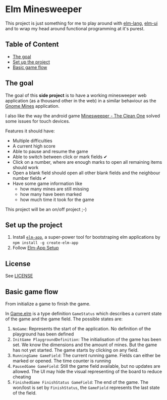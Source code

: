 # Elm Minesweeper

This project is just something for me to play around 
with [elm-lang](https://elm-lang.org/), [elm-ui](https://github.com/mdgriffith/elm-ui) 
and to wrap my head around functional programming at it's purest.

## Table of Content
- [The goal](#the-goal)
- [Set up the project](#set-up-the-project)
- [Basic game flow](#basic-game-flow)

## The goal
The goal of this **side project** is to have a working minesweeper web application (as a thousand other in the web)
in a similar behaviour as the [Gnome Mines](https://wiki.gnome.org/Apps/Mines) application.

I also like the way the android game 
[Minesweeper - The Clean One](https://play.google.com/store/apps/details?id=ee.dustland.android.minesweeper) 
solved some issues for touch devices.

Features it should have:

- Multiple difficulties
- A current high score
- Able to pause and resume the game
- Able to switch between click or mark fields ✔
- Click on a number, where are enough marks to open all remaining items should work
- Open a blank field should open all other blank fields and the neighbour number fields ✔
- Have some game information like
  - how many mines are still missing
  - how many have been marked
  - how much time it took for the game

This project will be an on/off project ;-)


## Set up the project

1. Install [`elm-app`](https://github.com/halfzebra/create-elm-app), a super-power tool for 
   bootstraping elm applications by `npm install -g create-elm-app`
2. Follow [Elm-App Setup](Elm-App%20Setup.md)

## License
See [LICENSE](LICENSE)

## Basic game flow
From initialize a game to finish the game.

In [Game.elm](src/Game.elm) is a type definition `GameStatus` which describes a current state of the 
game and the game field. The possible states are:

1. `NoGame`: Represents the start of the application. No definition of the playground has been defined
2. `InitGame PlaygroundDefinition`: The initialisation of the game has been set. We know the dimensions and
   the amount of mines. But the game has not yet started. The game starts by clicking on any field.
3. `RunningGame GameField`: The current running game. Fields can either be marked or opened. The time counter is running
4. `PausedGame GameField`: Still the game field available, but no updates are allowed. 
   The UI may hide the visual representing of the board to reduce cheating
5. `FinishedGame FinishStatus GameField`: The end of the game. The won/lost is set by `FinishStatus`, the `GameField` 
   represents the last state of the field. 
